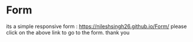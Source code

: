 # Form
its a simple responsive form :
https://nileshsingh26.github.io/Form/
please click on the above link to go to the form.
thank you

